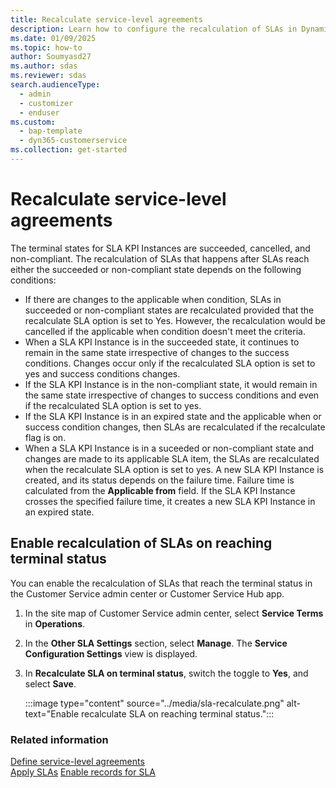 ```yaml
---
title: Recalculate service-level agreements
description: Learn how to configure the recalculation of SLAs in Dynamics 365 Customer Service.
ms.date: 01/09/2025
ms.topic: how-to
author: Soumyasd27
ms.author: sdas
ms.reviewer: sdas
search.audienceType: 
  - admin
  - customizer
  - enduser
ms.custom: 
  - bap-template
  - dyn365-customerservice
ms.collection: get-started
---
```


# Recalculate service-level agreements

The terminal states for SLA KPI Instances are succeeded, cancelled, and non-compliant. The recalculation of SLAs that happens after SLAs reach either the succeeded or non-compliant state depends on the following conditions:

- If there are changes to the applicable when condition, SLAs in succeeded or non-compliant states are recalculated provided that the recalculate SLA option is set to Yes. However, the recalculation would be cancelled if the applicable when condition doesn't meet the criteria.
- When a SLA KPI Instance is in the succeeded state, it continues to remain in the same state irrespective of changes to the success conditions. Changes occur only if the recalculated SLA option is set to yes and success conditions changes.
- If the SLA KPI Instance is in the non-compliant state, it would remain in the same state irrespective of changes to success conditions and even if the recalculated SLA option is set to yes.
- If the SLA KPI Instance is in an expired state and the applicable when or success condition changes, then SLAs are recalculated if the recalculate flag is on.
- When a SLA KPI Instance is in a suceeded or non-compliant state and changes are made to its applicable SLA item, the SLAs are recalculated when the recalculate SLA option is set to yes. A new SLA KPI Instance is created, and its status depends on the failure time. Failure time is calculated from the **Applicable from** field. If the SLA KPI Instance crosses the specified failure time, it creates a new SLA KPI Instance in an expired state.

## Enable recalculation of SLAs on reaching terminal status

You can enable the recalculation of SLAs that reach the terminal status in the Customer Service admin center or Customer Service Hub app.

1. In the site map of Customer Service admin center, select **Service Terms** in **Operations**.

1. In the **Other SLA Settings** section, select **Manage**. The **Service Configuration Settings** view is displayed.

1. In **Recalculate SLA on terminal status**, switch the toggle to **Yes**, and select **Save**.

    :::image type="content" source="../media/sla-recalculate.png" alt-text="Enable recalculate SLA on reaching terminal status.":::


### Related information

[Define service-level agreements](define-service-level-agreements.md)  
[Apply SLAs](apply-slas.md#apply-slas) 
[Enable records for SLA](enable-entities-service-level-agreements.md)  
